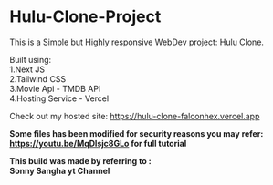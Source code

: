 # Hulu-Clone-Project

This is a Simple but Highly responsive WebDev project: Hulu Clone.

Built using:  
1.Next JS  
2.Tailwind CSS  
3.Movie Api - TMDB API   
4.Hosting Service - Vercel  


Check out my hosted site: https://hulu-clone-falconhex.vercel.app
  
**Some files has been modified for security reasons 
you may refer: https://youtu.be/MqDlsjc8GLo for full tutorial**  

**This build was made by referring to :  
Sonny Sangha yt Channel**
